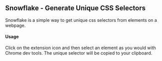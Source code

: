 ## Snowflake - Generate Unique CSS Selectors

Snowflake is a simple way to get unique css selectors from elements on a webpage.

#### Usage

Click on the extension icon and then select an element as you would with Chrome dev tools. The unique selector will be copied to your clipboard.